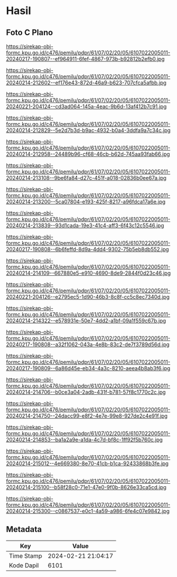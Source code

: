 # Hasil

## Foto C Plano

https://sirekap-obj-formc.kpu.go.id/c476/pemilu/pdpr/61/07/02/20/05/6107022005011-20240217-190807--ef964911-6fef-4867-973b-b92812b2efb0.jpg

https://sirekap-obj-formc.kpu.go.id/c476/pemilu/pdpr/61/07/02/20/05/6107022005011-20240214-212602--ef176e43-872d-46a9-b623-707cfca5afbb.jpg

https://sirekap-obj-formc.kpu.go.id/c476/pemilu/pdpr/61/07/02/20/05/6107022005011-20240221-204124--cd3ad064-145a-4eac-9b6d-13af412b7c91.jpg

https://sirekap-obj-formc.kpu.go.id/c476/pemilu/pdpr/61/07/02/20/05/6107022005011-20240214-212829--5e2d7b3d-b9ac-4932-b0a4-3ddfa9a7c34c.jpg

https://sirekap-obj-formc.kpu.go.id/c476/pemilu/pdpr/61/07/02/20/05/6107022005011-20240214-212958--24489b96-cf68-46cb-b62d-745aa93fab66.jpg

https://sirekap-obj-formc.kpu.go.id/c476/pemilu/pdpr/61/07/02/20/05/6107022005011-20240214-213108--9be6fa84-d27c-451f-a018-02836b0ee67a.jpg

https://sirekap-obj-formc.kpu.go.id/c476/pemilu/pdpr/61/07/02/20/05/6107022005011-20240214-213200--5ca07804-e193-425f-8217-a96fdca17a6e.jpg

https://sirekap-obj-formc.kpu.go.id/c476/pemilu/pdpr/61/07/02/20/05/6107022005011-20240214-213839--93d1cada-19e3-41c4-aff3-6f43c12c5546.jpg

https://sirekap-obj-formc.kpu.go.id/c476/pemilu/pdpr/61/07/02/20/05/6107022005011-20240217-190808--6b6feffd-8d9a-4dd4-9302-75b5eb8db552.jpg

https://sirekap-obj-formc.kpu.go.id/c476/pemilu/pdpr/61/07/02/20/05/6107022005011-20240214-214109--667880e5-e910-4690-8de9-2844f0d23c46.jpg

https://sirekap-obj-formc.kpu.go.id/c476/pemilu/pdpr/61/07/02/20/05/6107022005011-20240221-204126--e2795ec5-1d90-46b3-8c8f-cc5c8ec7340d.jpg

https://sirekap-obj-formc.kpu.go.id/c476/pemilu/pdpr/61/07/02/20/05/6107022005011-20240214-214322--e578931e-50e7-4dd2-a1bf-09a1f559c67b.jpg

https://sirekap-obj-formc.kpu.go.id/c476/pemilu/pdpr/61/07/02/20/05/6107022005011-20240217-190808--a32f1062-043a-4e8b-83c2-de7f3789d56d.jpg

https://sirekap-obj-formc.kpu.go.id/c476/pemilu/pdpr/61/07/02/20/05/6107022005011-20240217-190809--6a86d45e-eb34-4a3c-8210-aeea4b8ab3f6.jpg

https://sirekap-obj-formc.kpu.go.id/c476/pemilu/pdpr/61/07/02/20/05/6107022005011-20240214-214706--b0ce3a04-2adb-431f-b781-57f8c1770c2c.jpg

https://sirekap-obj-formc.kpu.go.id/c476/pemilu/pdpr/61/07/02/20/05/6107022005011-20240214-214750--24dacc99-e8f2-4e7e-99e8-927de2c4e91f.jpg

https://sirekap-obj-formc.kpu.go.id/c476/pemilu/pdpr/61/07/02/20/05/6107022005011-20240214-214853--ba1a2a9e-a1da-4c7d-bf8c-1ff92f5b760c.jpg

https://sirekap-obj-formc.kpu.go.id/c476/pemilu/pdpr/61/07/02/20/05/6107022005011-20240214-215012--4e669380-8e70-41cb-b1ca-92433868b3fe.jpg

https://sirekap-obj-formc.kpu.go.id/c476/pemilu/pdpr/61/07/02/20/05/6107022005011-20240214-215100--b58f28c0-71e1-47e0-9f0b-8626e33ca5cd.jpg

https://sirekap-obj-formc.kpu.go.id/c476/pemilu/pdpr/61/07/02/20/05/6107022005011-20240214-215300--c0867537-e0c1-4a59-a986-6fe4c07e9842.jpg


## Metadata

| Key        | Value               |
| ---------- | ------------------- |
| Time Stamp | 2024-02-21 21:04:17 |
| Kode Dapil | 6101                |



